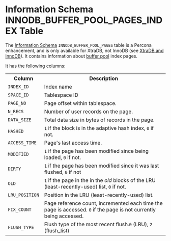 # Information Schema INNODB_BUFFER_POOL_PAGES_INDEX Table

The [Information Schema](/kb/en/information_schema/) `INNODB_BUFFER_POOL_PAGES` table is a Percona enhancement, and is only available for XtraDB, not InnoDB (see [XtraDB and InnoDB](/kb/en/xtradb-and-innodb/)). It contains information about [buffer pool](/kb/en/xtradbinnodb-memory-buffer/) index pages.

It has the following columns:

<table><tbody><tr><th>Column</th><th>Description</th></tr>
<tr><td><code>INDEX_ID</code></td><td>Index name</td></tr>
<tr><td><code>SPACE_ID</code></td><td>Tablespace ID</td></tr>
<tr><td><code>PAGE_NO</code></td><td>Page offset within tablespace.</td></tr>
<tr><td><code>N_RECS</code></td><td>Number of user records on the page.</td></tr>
<tr><td><code>DATA_SIZE</code></td><td>Total data size in bytes of records in the page.</td></tr>
<tr><td><code>HASHED</code></td><td><code>1</code> if the block is in the adaptive hash index, <code>0</code> if not.</td></tr>
<tr><td><code>ACCESS_TIME</code></td><td>Page's last access time.</td></tr>
<tr><td><code>MODIFIED</code></td><td><code>1</code> if the page has been modified since being loaded, <code>0</code> if not.</td></tr>
<tr><td><code>DIRTY</code></td><td><code>1</code> if the page has been modified since it was last flushed, <code>0</code> if not</td></tr>
<tr><td><code>OLD</code></td><td><code>1</code> if the page in the in the <em>old</em> blocks of the LRU (least-recently-used) list, <code>0</code> if not.</td></tr>
<tr><td><code>LRU_POSITION</code></td><td>Position in the LRU (least-recently-used) list.</td></tr>
<tr><td><code>FIX_COUNT</code></td><td>Page reference count, incremented each time the page is accessed. <code>0</code> if the page is not currently being accessed.</td></tr>
<tr><td><code>FLUSH_TYPE</code></td><td>Flush type of the most recent flush.<code>0</code> (LRU), <code>2</code> (flush_list)</td></tr>
</tbody></table>
